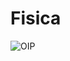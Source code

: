 # Fisica
![OIP](https://github.com/Dilectus-a-Deo/Fisica/assets/156959341/c229c342-f375-420c-911c-1ce66181114a)

